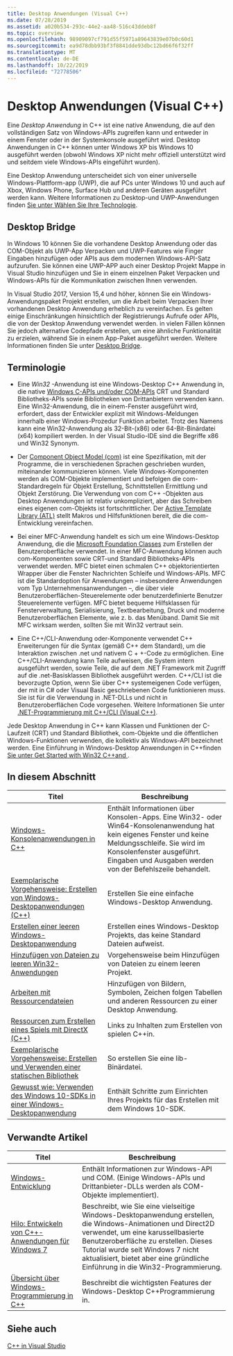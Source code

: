 ```yaml
---
title: Desktop Anwendungen (Visual C++)
ms.date: 07/28/2019
ms.assetid: a020b534-293c-44e2-aa48-516c43ddeb8f
ms.topic: overview
ms.openlocfilehash: 98909097cf791d55f5971a89643839e07b0c60d1
ms.sourcegitcommit: ea9d78dbb93bf3f8841dde93dbc12bd66f6f32ff
ms.translationtype: MT
ms.contentlocale: de-DE
ms.lasthandoff: 10/22/2019
ms.locfileid: "72778506"
---
```

# <a name="desktop-applications-visual-c"></a>Desktop Anwendungen (Visual C++)

Eine *Desktop Anwendung* in C++ ist eine native Anwendung, die auf den vollständigen Satz von Windows-APIs zugreifen kann und entweder in einem Fenster oder in der Systemkonsole ausgeführt wird. Desktop Anwendungen in C++ können unter Windows XP bis Windows 10 ausgeführt werden (obwohl Windows XP nicht mehr offiziell unterstützt wird und seitdem viele Windows-APIs eingeführt wurden).

Eine Desktop Anwendung unterscheidet sich von einer universelle Windows-Plattform-app (UWP), die auf PCs unter Windows 10 und auch auf Xbox, Windows Phone, Surface Hub und anderen Geräten ausgeführt werden kann. Weitere Informationen zu Desktop-und UWP-Anwendungen finden [Sie unter Wählen Sie Ihre Technologie](/windows/win32/choose-your-technology).

## <a name="desktop-bridge"></a>Desktop Bridge

In Windows 10 können Sie die vorhandene Desktop Anwendung oder das COM-Objekt als UWP-App Verpacken und UWP-Features wie Finger Eingaben hinzufügen oder APIs aus dem modernen Windows-API-Satz aufzurufen. Sie können eine UWP-APP auch einer Desktop Projekt Mappe in Visual Studio hinzufügen und Sie in einem einzelnen Paket Verpacken und Windows-APIs für die Kommunikation zwischen Ihnen verwenden.

In Visual Studio 2017, Version 15,4 und höher, können Sie ein Windows-Anwendungspaket Projekt erstellen, um die Arbeit beim Verpacken Ihrer vorhandenen Desktop Anwendung erheblich zu vereinfachen. Es gelten einige Einschränkungen hinsichtlich der Registrierungs Aufrufe oder APIs, die von der Desktop Anwendung verwendet werden. in vielen Fällen können Sie jedoch alternative Codepfade erstellen, um eine ähnliche Funktionalität zu erzielen, während Sie in einem App-Paket ausgeführt werden. Weitere Informationen finden Sie unter [Desktop Bridge](/windows/uwp/porting/desktop-to-uwp-root).

## <a name="terminology"></a>Terminologie

- Eine *Win32* -Anwendung ist eine Windows-Desktop C++ Anwendung in, die native [Windows C-APIs und/oder COM-APIs](/windows/win32/apiindex/windows-api-list) CRT und Standard Bibliotheks-APIs sowie Bibliotheken von Drittanbietern verwenden kann. Eine Win32-Anwendung, die in einem-Fenster ausgeführt wird, erfordert, dass der Entwickler explizit mit Windows-Meldungen innerhalb einer Windows-Prozedur Funktion arbeitet. Trotz des Namens kann eine Win32-Anwendung als 32-Bit-(x86) oder 64-Bit-Binärdatei (x64) kompiliert werden. In der Visual Studio-IDE sind die Begriffe x86 und Win32 Synonym.

- Der [Component Object Model (com)](/windows/win32/com/the-component-object-model) ist eine Spezifikation, mit der Programme, die in verschiedenen Sprachen geschrieben wurden, miteinander kommunizieren können. Viele Windows-Komponenten werden als COM-Objekte implementiert und befolgen die com-Standardregeln für Objekt Erstellung, Schnittstellen Ermittlung und Objekt Zerstörung.  Die Verwendung von com C++ -Objekten aus Desktop Anwendungen ist relativ unkompliziert, aber das Schreiben eines eigenen com-Objekts ist fortschrittlicher. Der [Active Template Library (ATL)](../atl/atl-com-desktop-components.md) stellt Makros und Hilfsfunktionen bereit, die die com-Entwicklung vereinfachen.

- Bei einer MFC-Anwendung handelt es sich um eine Windows-Desktop Anwendung, die die [Microsoft Foundation Classes](../mfc/mfc-desktop-applications.md) zum Erstellen der Benutzeroberfläche verwendet. In einer MFC-Anwendung können auch com-Komponenten sowie CRT-und Standard Bibliotheks-APIs verwendet werden. MFC bietet einen schmalen C++ objektorientierten Wrapper über die Fenster Nachrichten Schleife und Windows-APIs. MFC ist die Standardoption für Anwendungen – insbesondere Anwendungen vom Typ Unternehmensanwendungen –, die über viele Benutzeroberflächen-Steuerelemente oder benutzerdefinierte Benutzer Steuerelemente verfügen. MFC bietet bequeme Hilfsklassen für Fensterverwaltung, Serialisierung, Textbearbeitung, Druck und moderne Benutzeroberflächen Elemente, wie z. b. das Menüband. Damit Sie mit MFC wirksam werden, sollten Sie mit Win32 vertraut sein.

- Eine C++/CLI-Anwendung oder-Komponente verwendet C++ Erweiterungen für die Syntax (gemäß C++ dem Standard), um die Interaktion zwischen .net und nativem C + +-Code zu ermöglichen.  Eine C++/CLI-Anwendung kann Teile aufweisen, die System intern ausgeführt werden, sowie Teile, die auf dem .NET Framework mit Zugriff auf die .net-Basisklassen Bibliothek ausgeführt werden. C++/CLI ist die bevorzugte Option, wenn Sie über C++ systemeigenen Code verfügen, der mit in C# oder Visual Basic geschriebenen Code funktionieren muss. Sie ist für die Verwendung in .NET-DLLs und nicht in Benutzeroberflächen Code vorgesehen. Weitere Informationen Sie unter [.NET-Programmierung mit C++/CLI (Visual C++)](../dotnet/dotnet-programming-with-cpp-cli-visual-cpp.md).

Jede Desktop Anwendung in C++ kann Klassen und Funktionen der C-Laufzeit (CRT) und Standard Bibliothek, com-Objekte und die öffentlichen Windows-Funktionen verwenden, die kollektiv als Windows-API bezeichnet werden. Eine Einführung in Windows-Desktop Anwendungen in C++finden [Sie unter Get Started with Win32 C++and ](/windows/win32/LearnWin32/learn-to-program-for-windows).

## <a name="in-this-section"></a>In diesem Abschnitt

|Titel|Beschreibung|
|-----------|-----------------|
|[Windows-Konsolenanwendungen in C++](console-applications-in-visual-cpp.md)|Enthält Informationen über Konsolen-Apps. Eine Win32- oder Win64-Konsolenanwendung hat kein eigenes Fenster und keine Meldungsschleife. Sie wird im Konsolenfenster ausgeführt. Eingaben und Ausgaben werden von der Befehlszeile behandelt.|
|[Exemplarische Vorgehensweise: Erstellen von Windows-Desktopanwendungen (C++)](walkthrough-creating-windows-desktop-applications-cpp.md)|Erstellen Sie eine einfache Windows-Desktop Anwendung.|
|[Erstellen einer leeren Windows-Desktopanwendung](creating-an-empty-windows-desktop-application.md)|Erstellen eines Windows-Desktop Projekts, das keine Standard Dateien aufweist.|
|[Hinzufügen von Dateien zu leeren Win32-Anwendungen](adding-files-to-an-empty-win32-applications.md)|Vorgehensweise beim Hinzufügen von Dateien zu einem leeren Projekt.|
|[Arbeiten mit Ressourcendateien](working-with-resource-files.md)|Hinzufügen von Bildern, Symbolen, Zeichen folgen Tabellen und anderen Ressourcen zu einer Desktop Anwendung.|
|[Ressourcen zum Erstellen eines Spiels mit DirectX (C++)](resources-for-creating-a-game-using-directx.md)|Links zu Inhalten zum Erstellen von spielen C++in.|
|[Exemplarische Vorgehensweise: Erstellen und Verwenden einer statischen Bibliothek](walkthrough-creating-and-using-a-static-library-cpp.md)|So erstellen Sie eine lib-Binärdatei.|
|[Gewusst wie: Verwenden des Windows 10-SDKs in einer Windows-Desktopanwendung](how-to-use-the-windows-10-sdk-in-a-windows-desktop-application.md)|Enthält Schritte zum Einrichten Ihres Projekts für das Erstellen mit dem Windows 10-SDK.|

## <a name="related-articles"></a>Verwandte Artikel

|Titel|Beschreibung|
|-----------|-----------------|
|[Windows-Entwicklung](/windows/win32/index)|Enthält Informationen zur Windows-API und COM. (Einige Windows-APIs und Drittanbieter-DLLs werden als COM-Objekte implementiert).|
|[Hilo: Entwickeln von C++-Anwendungen für Windows 7](https://msdn.microsoft.com/library/windows/desktop/ff708696.aspx)|Beschreibt, wie Sie eine vielseitige Windows-Desktopanwendung erstellen, die Windows-Animationen und Direct2D verwendet, um eine karussellbasierte Benutzeroberfläche zu erstellen.  Dieses Tutorial wurde seit Windows 7 nicht aktualisiert, bietet aber eine gründliche Einführung in die Win32-Programmierung.|
|[Übersicht über Windows-Programmierung in C++](overview-of-windows-programming-in-cpp.md)|Beschreibt die wichtigsten Features der Windows-Desktop C++Programmierung in.|

## <a name="see-also"></a>Siehe auch

[C++ in Visual Studio](../overview/visual-cpp-in-visual-studio.md)

